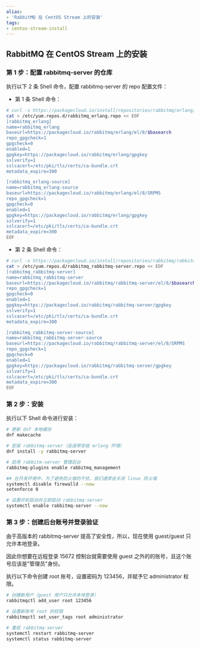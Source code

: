 ```yaml
---
alias: 
- 'RabbitMQ 在 CentOS Stream 上的安装'
tags: 
- centos-stream-install
---
```


## RabbitMQ 在 CentOS Stream 上的安装

### 第 1 步：配置 rabbitmq-server 的仓库

执行以下 2 条 Shell 命令，配置 rabbitmq-server 的 repo 配置文件：

- 第 1 条 Shell 命令：

```sh
# curl -s https://packagecloud.io/install/repositories/rabbitmq/erlang/script.rpm.sh | sudo bash
cat > /etc/yum.repos.d/rabbitmq_erlang.repo << EOF
[rabbitmq_erlang]
name=rabbitmq_erlang
baseurl=https://packagecloud.io/rabbitmq/erlang/el/8/$basearch
repo_gpgcheck=1
gpgcheck=0
enabled=1
gpgkey=https://packagecloud.io/rabbitmq/erlang/gpgkey
sslverify=1
sslcacert=/etc/pki/tls/certs/ca-bundle.crt
metadata_expire=300

[rabbitmq_erlang-source]
name=rabbitmq_erlang-source
baseurl=https://packagecloud.io/rabbitmq/erlang/el/8/SRPMS
repo_gpgcheck=1
gpgcheck=0
enabled=1
gpgkey=https://packagecloud.io/rabbitmq/erlang/gpgkey
sslverify=1
sslcacert=/etc/pki/tls/certs/ca-bundle.crt
metadata_expire=300
EOF
```

- 第 2 条 Shell 命令：

```sh
# curl -s https://packagecloud.io/install/repositories/rabbitmq/rabbitmq-server/script.deb.sh | sudo bash
cat > /etc/yum.repos.d/rabbitmq_rabbitmq-server.repo << EOF
[rabbitmq_rabbitmq-server]
name=rabbitmq_rabbitmq-server
baseurl=https://packagecloud.io/rabbitmq/rabbitmq-server/el/8/$basearch
repo_gpgcheck=1
gpgcheck=0
enabled=1
gpgkey=https://packagecloud.io/rabbitmq/rabbitmq-server/gpgkey
sslverify=1
sslcacert=/etc/pki/tls/certs/ca-bundle.crt
metadata_expire=300

[rabbitmq_rabbitmq-server-source]
name=rabbitmq_rabbitmq-server-source
baseurl=https://packagecloud.io/rabbitmq/rabbitmq-server/el/8/SRPMS
repo_gpgcheck=1
gpgcheck=0
enabled=1
gpgkey=https://packagecloud.io/rabbitmq/rabbitmq-server/gpgkey
sslverify=1
sslcacert=/etc/pki/tls/certs/ca-bundle.crt
metadata_expire=300
EOF
```

### 第 2 步：安装

执行以下 Shell 命令进行安装：

```bash
# 更新 dnf 本地缓存
dnf makecache

# 安装 rabbitmq-server（会连带安装 erlang 环境）
dnf install -y rabbitmq-server

# 启用 rabbitm-server 管理后台
rabbitmq-plugins enable rabbitmq_management

## 在开发环境中，为了避免防火墙的干扰，我们通常会关闭 linux 防火墙
systemctl disable firewalld --now
setenforce 0

# 设置开机启动并立即启动 rabbitmq-server
systemctl enable rabbitmq-server --now
```

### 第 3 步：创建后台账号并登录验证

由于高版本的 rabbitmq-server 提高了安全性，所以，现在使用 guest/guest 只允许本地登录。

因此你想要在远程登录 15672 控制台就需要使用 guest 之外的的账号，且这个账号应该是"管理员"身份。

执行以下命令创建 root 账号，设置密码为 123456，并赋予它 administrator 权限。

```sh
# 创建新用户（guest 用户只允许本地登录）
rabbitmqctl add_user root 123456

# 设置新账号 root 的权限
rabbitmqctl set_user_tags root administrator

# 重启 rabbitmq-server
systemctl restart rabbitmq-server
systemctl status rabbitmq-server
```

